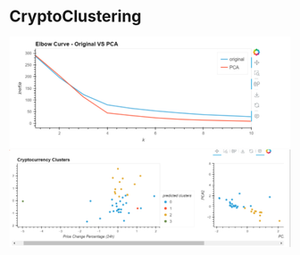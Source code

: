 # CryptoClustering

![Comparison between both data](screenshots/Screenshot%202024-01-15%20232946.png)
![clusters for both data](screenshots/Screenshot%202024-01-15%20233017.png)
